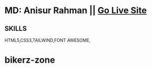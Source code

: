 
# MD: Anisur Rahman || [Go Live Site](https://bikerz-zone-site.netlify.app/)
## SKILLS
HTML5,CSS3,TAILWIND,FONT AWESOME,

# bikerz-zone